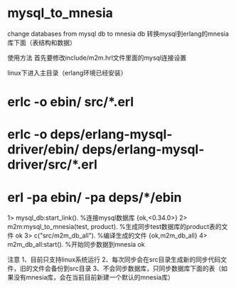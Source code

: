 # mysql_to_mnesia
change databases from mysql db to mnesia db
转换mysql到erlang的mnesia库下面（表结构和数据）


使用方法
首先要修改include/m2m.hrl文件里面的mysql连接设置

linux下进入主目录（erlang环境已经安装）
# erlc -o ebin/ src/*.erl
# erlc -o deps/erlang-mysql-driver/ebin/  deps/erlang-mysql-driver/src/*.erl
# erl -pa ebin/ -pa deps/*/ebin
1> mysql_db:start_link().                             %连接mysql数据库
{ok,<0.34.0>}
2> m2m:mysql_to_mnesia(test, product).               %生成同步test数据库的product表的文件
ok
3> c("src/m2m_db_all").                             %编译生成的文件
{ok,m2m_db_all}
4> m2m_db_all:start().                             %开始同步数据到mnesia
ok

注意
1、目前只支持linux系统运行
2、每次同步会在src目录生成新的同步代码文件，旧的文件会备份到src目录
3、不会同步数据库，只同步数据库下面的表（如果没有mnesia库，会在当前目前新建一个默认的mnesia库）
